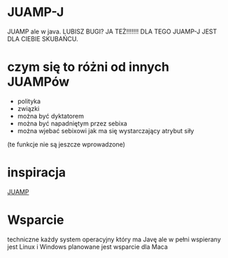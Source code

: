 # JUAMP-J
JUAMP ale w java. LUBISZ BUGI? JA TEŻ!!!!!!! DLA TEGO JUAMP-J JEST DLA CIEBIE SKUBAŃCU.
# czym się to różni od innych JUAMPów
* polityka
* związki
* można być dyktatorem
* można być napadniętym przez sebixa
* można wjebać sebixowi jak ma się wystarczający atrybut siły

  
(te funkcje nie są jeszcze wprowadzone)
# inspiracja
[JUAMP](https://github.com/gorciu-official/JUAMP)
# Wsparcie
techniczne każdy system operacyjny który ma Javę ale w pełni wspierany jest Linux i Windows planowane jest wsparcie dla Maca